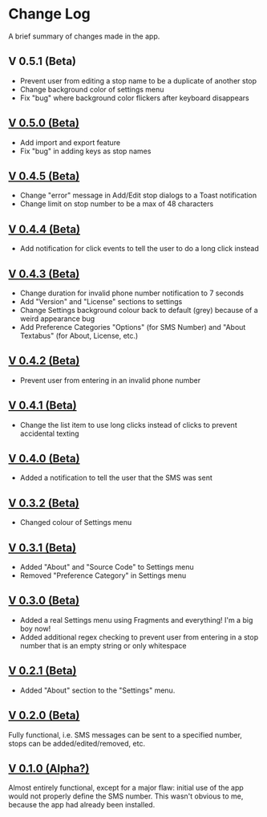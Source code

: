 # Change Log
A brief summary of changes made in the app.

## V 0.5.1 (Beta)
- Prevent user from editing a stop name to be a duplicate of another stop
- Change background color of settings menu
- Fix "bug" where background color flickers after keyboard disappears

## [V 0.5.0 (Beta)](https://github.com/StDako/textabus/commit/c9b44f70e9d02e12245156a1e7ea72bb404f5495)
- Add import and export feature
- Fix "bug" in adding keys as stop names

## [V 0.4.5 (Beta)](https://github.com/StDako/textabus/commit/63081a1efb2f6e0d5b1272b6ef1e36ad6f4ba06c)
- Change "error" message in Add/Edit stop dialogs to a Toast notification
- Change limit on stop number to be a max of 48 characters

## [V 0.4.4 (Beta)](https://github.com/StDako/textabus/commit/d44db95f045d0636ea7fa2f8a238f14ede22966c)
- Add notification for click events to tell the user to do a long click instead

## [V 0.4.3 (Beta)](https://github.com/StDako/textabus/commit/cb5e0f711d10ca6945e3d3ff53ba86f4e2d2662e)
- Change duration for invalid phone number notification to 7 seconds
- Add "Version" and "License" sections to settings
- Change Settings background colour back to default (grey) because of a weird appearance bug
- Add Preference Categories "Options" (for SMS Number) and "About Textabus" (for About, License, etc.)

## [V 0.4.2 (Beta)](https://github.com/StDako/textabus/commit/6e1e029b38b2879c20cdd3a5b83aadc37d9f23f6)
- Prevent user from entering in an invalid phone number

## [V 0.4.1 (Beta)](https://github.com/StDako/textabus/commit/a00c425806020476384a804fb7484dbeca3e8218)
- Change the list item to use long clicks instead of clicks to prevent accidental texting

## [V 0.4.0 (Beta)](https://github.com/StDako/textabus/commit/4e97c6a1c58d00c982f89ca23f4a37bf8f65a6fd)
- Added a notification to tell the user that the SMS was sent

## [V 0.3.2 (Beta)](https://github.com/StDako/textabus/commit/ca09fc6c4c043f57b3c24b429ed8045e3c567de9)
- Changed colour of Settings menu

## [V 0.3.1 (Beta)](https://github.com/StDako/textabus/commit/0a2cf37435837e3c82db8da4879d23130c91fcb6)
- Added "About" and "Source Code" to Settings menu
- Removed "Preference Category" in Settings menu

## [V 0.3.0 (Beta)](https://github.com/StDako/textabus/commit/a4e2206dba0d5cf26a34747ad4fc4511b14e49a7)
- Added a real Settings menu using Fragments and everything! I'm a big boy now!
- Added additional regex checking to prevent user from entering in a stop number that is an empty string or only whitespace

## [V 0.2.1 (Beta)](https://github.com/StDako/textabus/commit/423c8e14a4b5256902b1cf99512d33042ba7ed16)
- Added "About" section to the "Settings" menu.

## [V 0.2.0 (Beta)](https://github.com/StDako/textabus/commit/dded14d59d9396190abab46bea73e279e0c1d3aa)
Fully functional, i.e. SMS messages can be sent to a specified number, stops can be added/edited/removed, etc.

## [V 0.1.0 (Alpha?)](https://github.com/StDako/textabus/commit/6ec79899098d04e1d2929fda36c073a6527e4218)
Almost entirely functional, except for a major flaw: initial use of the app would not properly define the SMS number. This wasn't obvious to me, because the app had already been installed.
